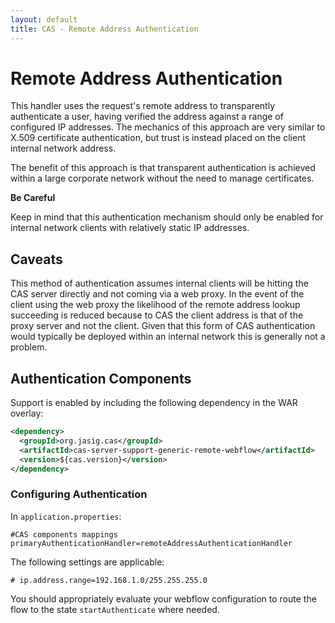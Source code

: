 ```yaml
---
layout: default
title: CAS - Remote Address Authentication
---
```


# Remote Address Authentication
This handler uses the request's remote address to transparently authenticate a user, having verified
the address against a range of configured IP addresses. The mechanics of this approach are very similar
to X.509 certificate authentication, but trust is instead placed on the client internal network address.

The benefit of this approach is that transparent authentication is achieved within a large corporate
network without the need to manage certificates.

<div class="alert alert-danger"><strong>Be Careful</strong><p>Keep in mind that this authentication
mechanism should only be enabled for internal network clients with relatively static IP addresses.</p></div>


## Caveats

This method of authentication assumes internal clients will be hitting the CAS server directly
and not coming via a web proxy. In the event of the client using the web proxy the likelihood
of the remote address lookup succeeding is reduced because to CAS the client address is that
of the proxy server and not the client. Given that this form of CAS authentication would typically
be deployed within an internal network this is generally not a problem.


## Authentication Components
Support is enabled by including the following dependency in the WAR overlay:

```xml
<dependency>
  <groupId>org.jasig.cas</groupId>
  <artifactId>cas-server-support-generic-remote-webflow</artifactId>
  <version>${cas.version}</version>
</dependency>
```

### Configuring Authentication

In `application.properties`:

```properties
#CAS components mappings
primaryAuthenticationHandler=remoteAddressAuthenticationHandler
```

The following settings are applicable:

```properties
# ip.address.range=192.168.1.0/255.255.255.0
```

You should appropriately evaluate your webflow configuration
to route the flow to the state `startAuthenticate` where needed.
